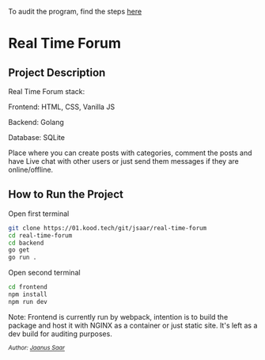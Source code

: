 To audit the program, find the steps [here](https://github.com/01-edu/public/tree/master/subjects/real-time-forum/audit)

# Real Time Forum

## Project Description

Real Time Forum stack:

Frontend: HTML, CSS, Vanilla JS

Backend: Golang

Database: SQLite

Place where you can create posts with categories, comment the posts and have Live chat with other users or just send them messages if they are online/offline.

## How to Run the Project

Open first terminal

```bash
git clone https://01.kood.tech/git/jsaar/real-time-forum
cd real-time-forum
cd backend
go get
go run .
```

Open second terminal

```bash
cd frontend
npm install
npm run dev
```

Note: Frontend is currently run by webpack, intention is to build the package and host it with NGINX as a container or just static site. It's left as a dev build for auditing purposes.

_<sup>Author: [Jaanus Saar](https://01.kood.tech/git/jsaar)_</sup>
